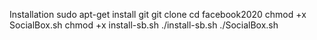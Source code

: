 
Installation
sudo apt-get install git
git clone 
cd facebook2020
chmod +x SocialBox.sh
chmod +x install-sb.sh
./install-sb.sh
./SocialBox.sh

